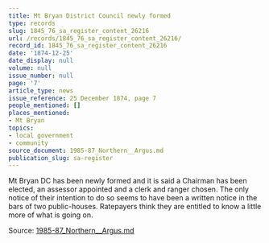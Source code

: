 ```yaml
---
title: Mt Bryan District Council newly formed
type: records
slug: 1845_76_sa_register_content_26216
url: /records/1845_76_sa_register_content_26216/
record_id: 1845_76_sa_register_content_26216
date: '1874-12-25'
date_display: null
volume: null
issue_number: null
page: '7'
article_type: news
issue_reference: 25 December 1874, page 7
people_mentioned: []
places_mentioned:
- Mt Bryan
topics:
- local government
- community
source_document: 1985-87_Northern__Argus.md
publication_slug: sa-register
---
```


Mt Bryan DC has been newly formed and it is said a Chairman has been elected, an assessor appointed and a clerk and ranger chosen.  The only notice of their intention to do so seems to have been a written notice in the bars of two public-houses.  Ratepayers think they are entitled to know a little more of what is going on.

Source: [1985-87_Northern__Argus.md](/downloads/markdown/1985-87_Northern__Argus.md)
